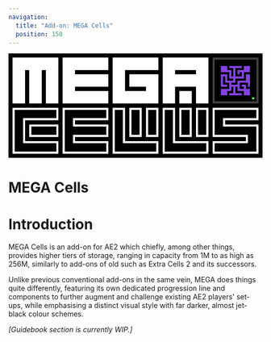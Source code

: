 ```yaml
---
navigation:
  title: "Add-on: MEGA Cells"
  position: 150
---
```


![MEGA Cells](megacells.png)

# MEGA Cells

# Introduction

MEGA Cells is an add-on for AE2 which chiefly, among other things, provides higher tiers of storage, ranging in capacity
from 1M to as high as 256M, similarly to add-ons of old such as Extra Cells 2 and its successors.

Unlike previous conventional add-ons in the same vein, MEGA does things quite differently, featuring its own dedicated
progression line and components to further augment and challenge existing AE2 players' set-ups, while emphasising a
distinct visual style with far darker, almost jet-black colour schemes.

*\[Guidebook section is currently WIP.]*
